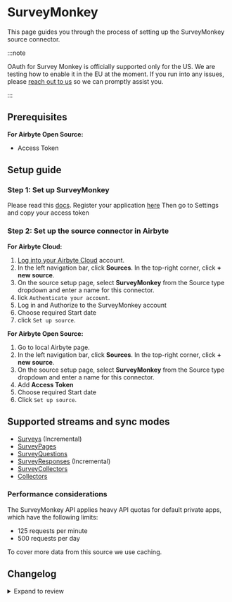 # SurveyMonkey

This page guides you through the process of setting up the SurveyMonkey source connector.

:::note

OAuth for Survey Monkey is officially supported only for the US. We are testing how to enable it in the EU at the moment. If you run into any issues, please [reach out to us](mailto:product@airbyte.io) so we can promptly assist you.

:::

<!-- env:oss -->

## Prerequisites

**For Airbyte Open Source:**

- Access Token
<!-- /env:oss -->

## Setup guide

### Step 1: Set up SurveyMonkey

Please read this [docs](https://developer.surveymonkey.com/api/v3/#getting-started). Register your application [here](https://developer.surveymonkey.com/apps/) Then go to Settings and copy your access token

### Step 2: Set up the source connector in Airbyte

<!-- env:cloud -->

**For Airbyte Cloud:**

1. [Log into your Airbyte Cloud](https://cloud.airbyte.com/workspaces) account.
2. In the left navigation bar, click **Sources**. In the top-right corner, click **+ new source**.
3. On the source setup page, select **SurveyMonkey** from the Source type dropdown and enter a name for this connector.
4. lick `Authenticate your account`.
5. Log in and Authorize to the SurveyMonkey account
6. Choose required Start date
7. click `Set up source`.
<!-- /env:cloud -->

<!-- env:oss -->

**For Airbyte Open Source:**

1. Go to local Airbyte page.
2. In the left navigation bar, click **Sources**. In the top-right corner, click **+ new source**.
3. On the source setup page, select **SurveyMonkey** from the Source type dropdown and enter a name for this connector.
4. Add **Access Token**
5. Choose required Start date
6. Click `Set up source`.
<!-- /env:oss -->

## Supported streams and sync modes

- [Surveys](https://api.surveymonkey.com/v3/docs?shell#api-endpoints-get-surveys) \(Incremental\)
- [SurveyPages](https://api.surveymonkey.com/v3/docs?shell#api-endpoints-get-surveys-survey_id-pages)
- [SurveyQuestions](https://api.surveymonkey.com/v3/docs?shell#api-endpoints-get-surveys-survey_id-pages-page_id-questions)
- [SurveyResponses](https://api.surveymonkey.com/v3/docs?shell#api-endpoints-get-surveys-id-responses-bulk) \(Incremental\)
- [SurveyCollectors](https://api.surveymonkey.com/v3/docs?shell#api-endpoints-get-surveys-survey_id-collectors)
- [Collectors](https://api.surveymonkey.com/v3/docs?shell#api-endpoints-get-collectors-collector_id-)

### Performance considerations

The SurveyMonkey API applies heavy API quotas for default private apps, which have the following limits:

- 125 requests per minute
- 500 requests per day

To cover more data from this source we use caching.

## Changelog

<details>
  <summary>Expand to review</summary>

| Version | Date       | Pull Request                                             | Subject                                                                          |
| :------ | :--------- | :------------------------------------------------------- | :------------------------------------------------------------------------------- |
| 0.3.29 | 2024-11-04 | [48168](https://github.com/airbytehq/airbyte/pull/48168) | Update dependencies |
| 0.3.28 | 2024-10-29 | [47754](https://github.com/airbytehq/airbyte/pull/47754) | Update dependencies |
| 0.3.27 | 2024-10-28 | [47073](https://github.com/airbytehq/airbyte/pull/47073) | Update dependencies |
| 0.3.26 | 2024-10-12 | [46801](https://github.com/airbytehq/airbyte/pull/46801) | Update dependencies |
| 0.3.25 | 2024-10-05 | [46448](https://github.com/airbytehq/airbyte/pull/46448) | Update dependencies |
| 0.3.24 | 2024-09-28 | [46129](https://github.com/airbytehq/airbyte/pull/46129) | Update dependencies |
| 0.3.23 | 2024-09-21 | [45770](https://github.com/airbytehq/airbyte/pull/45770) | Update dependencies |
| 0.3.22 | 2024-09-14 | [45519](https://github.com/airbytehq/airbyte/pull/45519) | Update dependencies |
| 0.3.21 | 2024-09-07 | [45316](https://github.com/airbytehq/airbyte/pull/45316) | Update dependencies |
| 0.3.20 | 2024-08-31 | [45002](https://github.com/airbytehq/airbyte/pull/45002) | Update dependencies |
| 0.3.19 | 2024-08-24 | [44629](https://github.com/airbytehq/airbyte/pull/44629) | Update dependencies |
| 0.3.18 | 2024-08-17 | [44343](https://github.com/airbytehq/airbyte/pull/44343) | Update dependencies |
| 0.3.17 | 2024-08-12 | [43759](https://github.com/airbytehq/airbyte/pull/43759) | Update dependencies |
| 0.3.16 | 2024-08-10 | [43698](https://github.com/airbytehq/airbyte/pull/43698) | Update dependencies |
| 0.3.15 | 2024-08-03 | [43107](https://github.com/airbytehq/airbyte/pull/43107) | Update dependencies |
| 0.3.14 | 2024-07-27 | [42752](https://github.com/airbytehq/airbyte/pull/42752) | Update dependencies |
| 0.3.13 | 2024-07-20 | [42308](https://github.com/airbytehq/airbyte/pull/42308) | Update dependencies |
| 0.3.12 | 2024-07-13 | [41701](https://github.com/airbytehq/airbyte/pull/41701) | Update dependencies |
| 0.3.11 | 2024-07-10 | [41352](https://github.com/airbytehq/airbyte/pull/41352) | Update dependencies |
| 0.3.10 | 2024-07-09 | [41258](https://github.com/airbytehq/airbyte/pull/41258) | Update dependencies |
| 0.3.9 | 2024-07-06 | [40958](https://github.com/airbytehq/airbyte/pull/40958) | Update dependencies |
| 0.3.8 | 2024-06-26 | [40549](https://github.com/airbytehq/airbyte/pull/40549) | Migrate off deprecated auth package |
| 0.3.7 | 2024-06-25 | [40298](https://github.com/airbytehq/airbyte/pull/40298) | Update dependencies |
| 0.3.6 | 2024-06-22 | [40031](https://github.com/airbytehq/airbyte/pull/40031) | Update dependencies |
| 0.3.5 | 2024-06-07 | [39329](https://github.com/airbytehq/airbyte/pull/39329) | Add `CheckpointMixin` for state management |
| 0.3.4 | 2024-06-06 | [39244](https://github.com/airbytehq/airbyte/pull/39244) | [autopull] Upgrade base image to v1.2.2 |
| 0.3.3 | 2024-05-22 | [38559](https://github.com/airbytehq/airbyte/pull/38559) | Migrate Python stream authenticator to `requests_native_auth` package |
| 0.3.2 | 2024-05-20 | [38244](https://github.com/airbytehq/airbyte/pull/38244) | Replace AirbyteLogger with logging.Logger and upgrade base image |
| 0.3.1 | 2024-04-24 | [36664](https://github.com/airbytehq/airbyte/pull/36664) | Schema descriptions and CDK 0.80.0 |
| 0.3.0 | 2024-02-22 | [35561](https://github.com/airbytehq/airbyte/pull/35561) | Migrate connector to low-code |
| 0.2.4 | 2024-02-12 | [35168](https://github.com/airbytehq/airbyte/pull/35168) | Manage dependencies with Poetry |
| 0.2.3 | 2023-10-19 | [31599](https://github.com/airbytehq/airbyte/pull/31599) | Base image migration: remove Dockerfile and use the python-connector-base image |
| 0.2.2 | 2023-05-12 | [26024](https://github.com/airbytehq/airbyte/pull/26024) | Fix dependencies conflict |
| 0.2.1 | 2023-04-27 | [25109](https://github.com/airbytehq/airbyte/pull/25109) | Fix add missing params to stream `SurveyResponses` |
| 0.2.0 | 2023-04-18 | [23721](https://github.com/airbytehq/airbyte/pull/23721) | Add `SurveyCollectors` and `Collectors` stream |
| 0.1.16 | 2023-04-13 | [25080](https://github.com/airbytehq/airbyte/pull/25080) | Fix spec.json required fields and update schema for surveys and survey_responses |
| 0.1.15 | 2023-02-11 | [22865](https://github.com/airbytehq/airbyte/pull/22865) | Specified date formatting in specification |
| 0.1.14 | 2023-01-27 | [22024](https://github.com/airbytehq/airbyte/pull/22024) | Set `AvailabilityStrategy` for streams explicitly to `None` |
| 0.1.13 | 2022-11-29 | [19868](https://github.com/airbytehq/airbyte/pull/19868) | Fix OAuth flow urls |
| 0.1.12 | 2022-10-13 | [17964](https://github.com/airbytehq/airbyte/pull/17964) | Add OAuth for Eu and Ca |
| 0.1.11 | 2022-09-28 | [17326](https://github.com/airbytehq/airbyte/pull/17326) | Migrate to per-stream states |
| 0.1.10 | 2022-09-14 | [16706](https://github.com/airbytehq/airbyte/pull/16706) | Fix 404 error when handling nonexistent surveys |
| 0.1.9   | 2022-07-28 | [13046](https://github.com/airbytehq/airbyte/pull/14998) | Fix state for response stream, fixed backoff behaviour, added unittest           |
| 0.1.8   | 2022-05-20 | [13046](https://github.com/airbytehq/airbyte/pull/13046) | Fix incremental streams                                                          |
| 0.1.7   | 2022-02-24 | [8768](https://github.com/airbytehq/airbyte/pull/8768)   | Add custom survey IDs to limit API calls                                         |
| 0.1.6   | 2022-01-14 | [9508](https://github.com/airbytehq/airbyte/pull/9508)   | Scopes change                                                                    |
| 0.1.5   | 2021-12-28 | [8628](https://github.com/airbytehq/airbyte/pull/8628)   | Update fields in source-connectors specifications                                |
| 0.1.4   | 2021-11-11 | [7868](https://github.com/airbytehq/airbyte/pull/7868)   | Improve 'check' using '/users/me' API call                                       |
| 0.1.3   | 2021-11-01 | [7433](https://github.com/airbytehq/airbyte/pull/7433)   | Remove unsused oAuth flow parameters                                             |
| 0.1.2   | 2021-10-27 | [7433](https://github.com/airbytehq/airbyte/pull/7433)   | Add OAuth support                                                                |
| 0.1.1   | 2021-09-10 | [5983](https://github.com/airbytehq/airbyte/pull/5983)   | Fix caching for gzip compressed http response                                    |
| 0.1.0   | 2021-07-06 | [4097](https://github.com/airbytehq/airbyte/pull/4097)   | Initial Release                                                                  |

</details>
